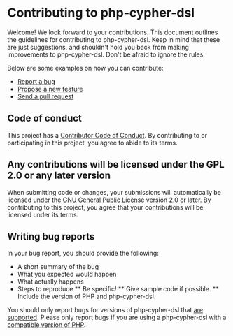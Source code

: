 # Contributing to php-cypher-dsl

Welcome! We look forward to your contributions. This document outlines the guidelines for contributing to php-cypher-dsl. Keep in mind that these are just suggestions, and shouldn't hold you back from making improvements to php-cypher-dsl. Don't be afraid to ignore the rules.

Below are some examples on how you can contribute:

* [Report a bug](https://github.com/neo4j-php/php-cypher-dsl/issues/new?template=bug_report.md)
* [Propose a new feature](https://github.com/neo4j-php/php-cypher-dsl/issues/new?template=missing_feature_request.md)
* [Send a pull request](https://github.com/neo4j-php/php-cypher-dsl/pulls)

## Code of conduct

This project has a [Contributor Code of Conduct](https://github.com/neo4j-php/php-cypher-dsl/blob/main/CODE_OF_CONDUCT.md). By contributing to or participating in this project, you agree to abide to its terms.

## Any contributions will be licensed under the GPL 2.0 or any later version

When submitting code or changes, your submissions will automatically be licensed under the [GNU General Public License](https://github.com/neo4j-php/php-cypher-dsl/blob/main/LICENSE) version 2.0 or later. By contributing to this project, you agree that your contributions will be licensed under its terms.

## Writing bug reports

In your bug report, you should provide the following:

* A short summary of the bug
* What you expected would happen
* What actually happens
* Steps to reproduce
** Be specific!
** Give sample code if possible.
** Include the version of PHP and php-cypher-dsl.

You should only report bugs for versions of php-cypher-dsl that [are supported](https://github.com/neo4j-php/php-cypher-dsl/blob/main/LIFECYCLE.md). Please only report bugs if you are using a php-cypher-dsl with a [compatible version of PHP](https://github.com/neo4j-php/php-cypher-dsl/blob/main/LIFECYCLE.md).

